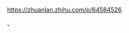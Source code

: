 https://zhuanlan.zhihu.com/p/64584526


































































、